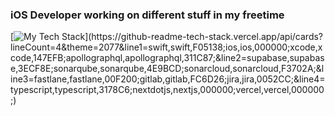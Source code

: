 ### iOS Developer working on different stuff in my freetime

<!--
**bennyyy999/bennyyy999** is a ✨ _special_ ✨ repository because its `README.md` (this file) appears on your GitHub profile.

Here are some ideas to get you started:

- 🔭 I’m currently working on ...
- 🌱 I’m currently learning ...
- 👯 I’m looking to collaborate on ...
- 🤔 I’m looking for help with ...
- 💬 Ask me about ...
- 📫 How to reach me: ...
- 😄 Pronouns: ...
- ⚡ Fun fact: ...
-->

[![My Tech Stack](https://github-readme-tech-stack.vercel.app/api/cards?lineCount=4&theme=2077&line1=swift,swift,F05138;ios,ios,000000;xcode,xcode,147EFB;apollographql,apollographql,311C87;&line2=supabase,supabase,3ECF8E;sonarqube,sonarqube,4E9BCD;sonarcloud,sonarcloud,F3702A;&line3=fastlane,fastlane,00F200;gitlab,gitlab,FC6D26;jira,jira,0052CC;&line4=typescript,typescript,3178C6;nextdotjs,nextjs,000000;vercel,vercel,000000;)](https://github-readme-tech-stack.vercel.app/api/cards?lineCount=4&theme=2077&line1=swift,swift,F05138;ios,ios,000000;xcode,xcode,147EFB;apollographql,apollographql,311C87;&line2=supabase,supabase,3ECF8E;sonarqube,sonarqube,4E9BCD;sonarcloud,sonarcloud,F3702A;&line3=fastlane,fastlane,00F200;gitlab,gitlab,FC6D26;jira,jira,0052CC;&line4=typescript,typescript,3178C6;nextdotjs,nextjs,000000;vercel,vercel,000000;)
